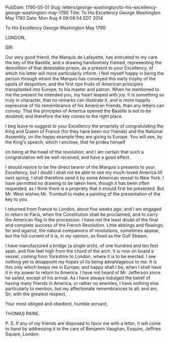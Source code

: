 PubDate: 1790-05-01
Slug: letters/george-washington/to-his-excellency-george-washington-may-1790
Title: To His Excellency George Washington  May 1790
Date: Mon Aug  4 09:08:54 EDT 2014

   To His Excellency George Washington  May 1790

   LONDON,

   SIR:

   Our very good friend, the Marquis de Lafayette, has entrusted to my care
   the key of the Bastille, and a drawing handsomely framed, representing the
   demolition of that detestable prison, as a present to your Excellency, of
   which his letter will more particularly inform. I feel myself happy in
   being the person through whom the Marquis has conveyed this early trophy
   of the spoils of despotism, and the first ripe fruits of American
   principles transplanted into Europe, to his master and patron. When he
   mentioned to me the present he intended you, my heart leaped with joy. It
   is something so truly in character, that no remarks can illustrate it, and
   is more happily expressive of his remembrance of his American friends,
   than any letters can convey. That the principles of America opened the
   Bastille is not to be doubted; and therefore the key comes to the right
   place.

   I beg leave to suggest to your Excellency the propriety of congratulating
   the King and Queen of France (for they have been our friends) and the
   National Assembly, on the happy example they are giving to Europe. You
   will see, by the King's speech, which I enclose, that he prides himself

   on being at the head of the revolution; and I am certain that such a
   congratulation will be well received, and have a good effect.

   I should rejoice to be the direct bearer of the Marquis's presents to your
   Excellency, but I doubt I shall not be able to see my much-loved America
   till next spring. I shall therefore send it by some American vessel to New
   York. I have permitted no drawing to be taken here, though it has been
   often requested, as I think there is a propriety that it should first be
   presented. But Mr. West wishes Mr. Trumbull to make a painting of the
   presentation of the key to you.

   I returned from France to London, about five weeks ago; and I am engaged
   to return to Paris, when the Constitution shall be proclaimed, and to
   carry the American flag in the procession. I have not the least doubt of
   the final and complete success of the French Revolution. Little ebbings
   and flowings, for and against, the natural companions of revolutions,
   sometimes appear, but the full current of it is, in my opinion, as fixed
   as the Gulf Stream.

   I have manufactured a bridge (a single arch), of one hundred and ten feet
   span, and five feet high from the chord of the arch. It is now on board a
   vessel, coming from Yorkshire to London, where it is to be erected. I see
   nothing yet to disappoint my hopes of its being advantageous to me. It is
   this only which keeps me in Europe; and happy shall I be, when I shall
   have it in my power to return to America. I have not heard of Mr.
   Jefferson since he sailed, except of his arrival. As I have always
   indulged the belief of having many friends in America, or rather no
   enemies, I have nothing else particularly to mention, but my affectionate
   remembrances to all; and am, Sir, with the greatest respect,

   Your most obliged and obedient, humble servant,

   THOMAS PAINE.

   P. S. If any of my friends are disposed to favor me with a letter, it will
   come to hand by addressing it to the care of Benjamin Vaughan, Esquire,
   Jeffries Square, London.

    

